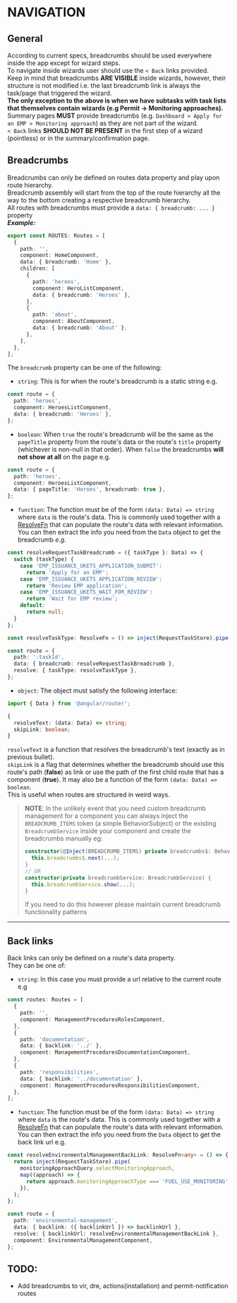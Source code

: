 # NAVIGATION

## General

According to current specs, breadcrumbs should be used everywhere inside the app except for wizard steps.  
To navigate inside wizards user should use the `< Back` links provided.  
Keep in mind that breadcrumbs **ARE VISIBLE** inside wizards, however, their structure is not modified i.e. the last breadcrumb link is always the task/page that triggered the wizard.  
**The only exception to the above is when we have subtasks with task lists that themselves contain wizards (e.g Permit -> Monitoring approaches).**  
Summary pages **MUST** provide breadcrumbs (e.g. `Dashboard > Apply for an EMP > Monitoring approach`) as they are not part of the wizard.  
`< Back` links **SHOULD NOT BE PRESENT** in the first step of a wizard (pointless) or in the summary/confirmation page.

## Breadcrumbs

Breadcrumbs can only be defined on routes data property and play upon route hierarchy.  
Breadcrumb assembly will start from the top of the route hierarchy all the way to the bottom creating a respective breadcrumb hierarchy.  
All routes with breadcrumbs must provide a `data: { breadcrumb: ... }` property  
**_Example:_**

```typescript
export const ROUTES: Routes = [
  {
    path: '',
    component: HomeComponent,
    data: { breadcrumb: 'Home' },
    children: [
      {
        path: 'heroes',
        component: HeroListComponent,
        data: { breadcrumb: 'Heroes' },
      },
      {
        path: 'about',
        component: AboutComponent,
        data: { breadcrumb: 'About' },
      },
    ],
  },
];
```

The `breadcrumb` property can be one of the following:

- `string`: This is for when the route's breadcrumb is a static string e.g.

```typescript
const route = {
  path: 'heroes',
  component: HeroesListComponent,
  data: { breadcrumb: 'Heroes' },
};
```

- `boolean`: When `true` the route's breadcrumb will be the same as the `pageTitle` property from the route's data or the route's `title` property (whichever is non-null in that order). When `false`
  the breadcrumbs **will not show at all** on the page e.g.

```typescript
const route = {
  path: 'heroes',
  component: HeroesListComponent,
  data: { pageTitle: 'Heroes', breadcrumb: true },
};
```

- `function`: The function must be of the form `(data: Data) => string` where `data` is the route's data. This is
  commonly used together with a [ResolveFn](https://angular.io/api/router/ResolveFn) that can populate the route's
  data with relevant information. You can then extract the info you need from the `Data` object to get the
  breadcrumb _e.g._

```typescript
const resolveRequestTaskBreadcrumb = ({ taskType }: Data) => {
  switch (taskType) {
    case 'EMP_ISSUANCE_UKETS_APPLICATION_SUBMIT':
      return 'Apply for an EMP';
    case 'EMP_ISSUANCE_UKETS_APPLICATION_REVIEW':
      return 'Review EMP application';
    case 'EMP_ISSUANCE_UKETS_WAIT_FOR_REVIEW':
      return 'Wait for EMP review';
    default:
      return null;
  }
};

const resolveTaskType: ResolveFn = () => inject(RequestTaskStore).pipe(requestTaskQuery.selectRequestTaskType);

const route = {
  path: ':taskId',
  data: { breadcrumb: resolveRequestTaskBreadcrumb },
  resolve: { taskType: resolveTaskType },
};
```

- `object`: The object must satisfy the following interface:

```typescript
import { Data } from '@angular/router';

{
  resolveText: (data: Data) => string;
  skipLink: boolean;
}
```

`resolveText` is a function that resolves the breadcrumb's text (exactly as in previous bullet).  
`skipLink` is a flag that determines whether the breadcrumb should use this route's path (**false**) as link or
use the path of the first child route that has a component (**true**). It may also be a function of the form `(data: Data) => boolean`.  
This is useful when routes are structured in weird ways.

> **NOTE**: In the unlikely event that you need custom breadcrumb management for a component you can always
> inject the `BREADCRUMB_ITEMS` token (a simple BehaviorSubject) or the existing `BreadcrumbService` inside your component and create the breadcrumbs manually eg:
>
> ```typescript
> constructor(@Inject(BREADCRUMB_ITEMS) private breadcrumbs$: BehaviorSubject<BreadcrumbItem[]>) {
>   this.breadcrumbs$.next(...);
> }
> // OR
> constructor(private breadcrumbService: BreadcrumbService) {
>   this.breadcrumbService.show(...);
> }
> ```
>
> If you need to do this however please maintain current breadcrumb functionality patterns

---

## Back links

Back links can only be defined on a route's data property.  
They can be one of:

- `string`: In this case you must provide a url relative to the current route e.g

```typescript
const routes: Routes = [
  {
    path: '',
    component: ManagementProceduresRolesComponent,
  },
  {
    path: 'documentation',
    data: { backlink: '../' },
    component: ManagementProceduresDocumentationComponent,
  },
  {
    path: 'responsibilities',
    data: { backlink: '../documentation' },
    component: ManagementProceduresResponsibilitiesComponent,
  },
];
```

- `function`: The function must be of the form `(data: Data) => string` where `data` is the route's data. This is
  commonly used together with a [ResolveFn](https://angular.io/api/router/ResolveFn) that can populate the route's
  data with relevant information. You can then extract the info you need from the `Data` object to get the
  back link url e.g.

```typescript
const resolveEnvironmentalManagementBackLink: ResolveFn<any> = () => {
  return inject(RequestTaskStore).pipe(
    monitoringApproachQuery.selectMonitoringApproach,
    map((approach) => {
      return approach.monitoringApproachType === 'FUEL_USE_MONITORING' ? '../uplift-quantity' : '../risks';
    }),
  );
};

const route = {
  path: 'environmental-management',
  data: { backlink: ({ backlinkUrl }) => backlinkUrl },
  resolve: { backlinkUrl: resolveEnvironmentalManagementBackLink },
  component: EnvironmentalManagementComponent,
};
```

## TODO:

- Add breadcrumbs to vir, dre, actions(installation) and permit-notification routes
